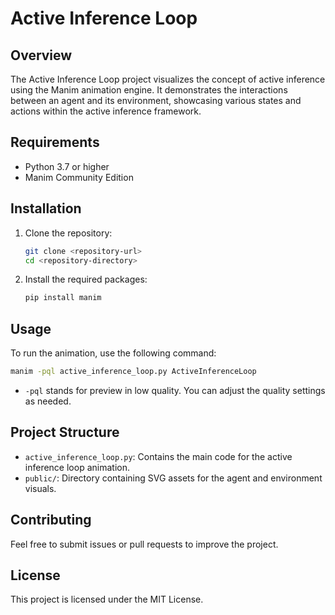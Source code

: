 # Active Inference Loop

## Overview

The Active Inference Loop project visualizes the concept of active inference using the Manim animation engine. It demonstrates the interactions between an agent and its environment, showcasing various states and actions within the active inference framework.

## Requirements

- Python 3.7 or higher
- Manim Community Edition

## Installation

1. Clone the repository:

   ```bash
   git clone <repository-url>
   cd <repository-directory>
   ```

2. Install the required packages:
   ```bash
   pip install manim
   ```

## Usage

To run the animation, use the following command:

```bash
manim -pql active_inference_loop.py ActiveInferenceLoop
```

- `-pql` stands for preview in low quality. You can adjust the quality settings as needed.

## Project Structure

- `active_inference_loop.py`: Contains the main code for the active inference loop animation.
- `public/`: Directory containing SVG assets for the agent and environment visuals.

## Contributing

Feel free to submit issues or pull requests to improve the project.

## License

This project is licensed under the MIT License.
